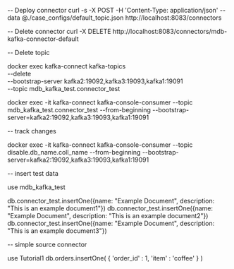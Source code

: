 -- Deploy connector 
curl -s -X POST -H 'Content-Type: application/json' --data @./case_configs/default_topic.json http://localhost:8083/connectors


-- Delete connector
curl -X DELETE  http://localhost:8083/connectors/mdb-kafka-connector-default

-- Delete topic

docker exec kafka-connect kafka-topics \
  --delete \
  --bootstrap-server kafka2:19092,kafka3:19093,kafka1:19091 \
  --topic mdb_kafka_test.connector_test

docker exec -it kafka-connect kafka-console-consumer --topic mdb_kafka_test.connector_test --from-beginning --bootstrap-server=kafka2:19092,kafka3:19093,kafka1:19091


-- track changes

docker exec -it kafka-connect kafka-console-consumer --topic disable.db_name.coll_name --from-beginning --bootstrap-server=kafka2:19092,kafka3:19093,kafka1:19091

-- insert test data

use mdb_kafka_test

db.connector_test.insertOne({name: "Example Document", description: "This is an example document1"})
db.connector_test.insertOne({name: "Example Document", description: "This is an example document2"})
db.connector_test.insertOne({name: "Example Document", description: "This is an example document3"})

-- simple source connector

use Tutorial1
db.orders.insertOne( { 'order_id' : 1, 'item' : 'coffee' } )

